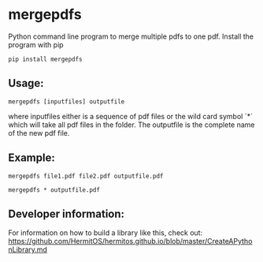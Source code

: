 # mergepdfs

Python command line program to merge multiple pdfs to one pdf.
Install the program with pip
```
pip install mergepdfs
```

## Usage:

```
mergepdfs [inputfiles] outputfile
```

where inputfiles either is a sequence of pdf files or the wild card symbol ´*´ which will take all pdf files in the folder.
The outputfile is the complete name of the new pdf file.

## Example:

```
mergepdfs file1.pdf file2.pdf outputfile.pdf
```

```
mergepdfs * outputfile.pdf
```

## Developer information:
For information on how to build a library like this, check out: https://github.com/HermitOS/hermitos.github.io/blob/master/CreateAPythonLibrary.md
